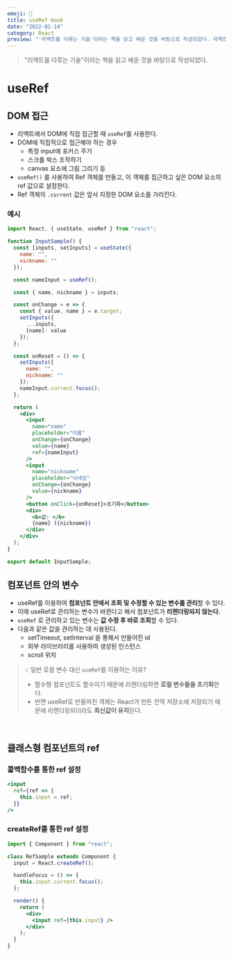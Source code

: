 ```yaml
---
emoji: 🧵
title: useRef Hook
date: "2022-01-14"
category: React
preview: "'리액트를 다루는 기술'이라는 책을 읽고 배운 것을 바탕으로 작성되었다. 리액트에서 DOM에 직접 접근할 때 useRef를 사용한다. DOM에 직접적으로 접근해야 하는 경우, 특정 input에 포커스 주기, 스크롤 박스 조작하기, canvas 요소에 그림 그리기 등. useRef() 를 사용하여 Ref 객체를 만들고, 이 객체를 접근하고 싶은 DOM 요소의 ref 값으로 설정한다. Ref 객체의 .current 값은 앞서 지정한 DOM 요소를 가리킨다. useRef를 이용하여 컴포넌트 안에서 조회 및 수정할 수 있는 변수를 관리할 수 있다. 이때 useRef로 관리하는 변수가 바뀐다고 해서 컴포넌트가 리렌더링되지 않는다. useRef 로 관리하고 있는 변수는 값 수정 후 바로 조회할 수 있다."
---
```


> "리액트를 다루는 기술"이라는 책을 읽고 배운 것을 바탕으로 작성되었다.

# useRef

## DOM 접근

- 리액트에서 DOM에 직접 접근할 때 `useRef`를 사용한다.
- DOM에 직접적으로 접근해야 하는 경우
  - 특정 input에 포커스 주기
  - 스크롤 박스 조작하기
  - canvas 요소에 그림 그리기 등
- `useRef()` 를 사용하여 Ref 객체를 만들고, 이 객체를 접근하고 싶은 DOM 요소의 ref 값으로 설정한다.
- Ref 객체의 `.current` 값은 앞서 지정한 DOM 요소를 가리킨다.

### 예시

```jsx
import React, { useState, useRef } from "react";

function InputSample() {
  const [inputs, setInputs] = useState({
    name: "",
    nickname: ""
  });

  const nameInput = useRef();

  const { name, nickname } = inputs;

  const onChange = e => {
    const { value, name } = e.target;
    setInputs({
      ...inputs,
      [name]: value
    });
  };

  const onReset = () => {
    setInputs({
      name: "",
      nickname: ""
    });
    nameInput.current.focus();
  };

  return (
    <div>
      <input
        name="name"
        placeholder="이름"
        onChange={onChange}
        value={name}
        ref={nameInput}
      />
      <input
        name="nickname"
        placeholder="닉네임"
        onChange={onChange}
        value={nickname}
      />
      <button onClick={onReset}>초기화</button>
      <div>
        <b>값: </b>
        {name} ({nickname})
      </div>
    </div>
  );
}

export default InputSample;
```

## 컴포넌트 안의 변수

- useRef를 이용하여 **컴포넌트 안에서 조회 및 수정할 수 있는 변수를 관리**할 수 있다.
- 이때 useRef로 관리하는 변수가 바뀐다고 해서 컴포넌트가 **리렌더링되지 않는다.**
- `useRef` 로 관리하고 있는 변수는 **값 수정 후 바로 조회**할 수 있다.
- 다음과 같은 값을 관리하는 데 사용된다.
  - setTimeout, setInterval 을 통해서 만들어진 id
  - 외부 라이브러리를 사용하여 생성된 인스턴스
  - scroll 위치

> 💡 일반 로컬 변수 대신 `useRef`를 이용하는 이유?
>
> - 함수형 컴포넌트도 함수이기 때문에 리렌더링하면 **로컬 변수들을 초기화**한다.
> - 반면 useRef로 만들어진 객체는 React가 만든 전역 저장소에 저장되기 때문에 리렌더링되더라도 **최신값이 유지**된다.

<br/>

## 클래스형 컴포넌트의 ref

### 콜백함수를 통한 ref 설정

```jsx
<input
  ref={ref => {
    this.input = ref;
  }}
/>
```

### createRef를 통한 ref 설정

```jsx
import { Component } from "react";

class RefSample extends Component {
  input = React.createRef();

  handleFocus = () => {
    this.input.current.focus();
  };

  render() {
    return (
      <div>
        <input ref={this.input} />
      </div>
    );
  }
}
```
